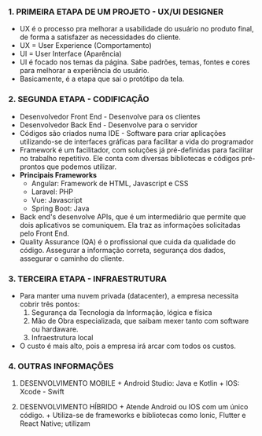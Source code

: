 ### 1. PRIMEIRA ETAPA DE UM PROJETO - UX/UI DESIGNER
   + UX é o processo pra melhorar a usabilidade do usuário no produto final, de forma a satisfazer as necessidades do cliente.
   + UX = User Experience (Comportamento)
   + UI = User Interface (Aparência)
   + UI é focado nos temas da página. Sabe padrões, temas, fontes e cores para melhorar a experiência do usuário.
   + Basicamente, é a etapa que sai o protótipo da tela.


### 2. SEGUNDA ETAPA - CODIFICAÇÃO
   + Desenvolvedor Front End - Desenvolve para os clientes
   + Desenvolvedor Back End - Desenvolve para o servidor
   + Códigos são criados numa IDE - Software para criar aplicações utilizando-se de interfaces gráficas para facilitar a vida do programador
   + Framework é um facilitador, com soluções já pré-definidas para facilitar no trabalho repetitivo. Ele conta com diversas bibliotecas e códigos pré-prontos que podemos utilizar.
   + **Principais Frameworks**
       + Angular: Framework de HTML, Javascript e CSS
       + Laravel: PHP
       + Vue: Javascript
       + Spring Boot: Java
   + Back end's desenvolve APIs, que é um intermediário que permite que dois aplicativos se comuniquem. Ela traz as informações solicitadas pelo Front End.
   + Quality Assurance (QA) é o profissional que cuida da qualidade do código. Assegurar a informação correta, segurança dos dados, assegurar o caminho do cliente.


### 3. TERCEIRA ETAPA - INFRAESTRUTURA
   + Para manter uma nuvem privada (datacenter), a empresa necessita cobrir três pontos:
      1. Segurança da Tecnologia da Informação, lógica e física
      2. Mão de Obra especializada, que saibam mexer tanto com software ou hardaware.
      3. Infraestrutura local
   + O custo é mais alto, pois a empresa irá arcar com todos os custos.

### 4. OUTRAS INFORMAÇÕES
  1. DESENVOLVIMENTO MOBILE
    + Android Studio: Java e Kotlin
    + IOS: Xcode - Swift

  2. DESENVOLVIMENTO HÍBRIDO
    + Atende Android ou IOS com um único código.
    + Utiliza-se de frameworks e bibliotecas como Ionic, Flutter e React Native; utilizam
